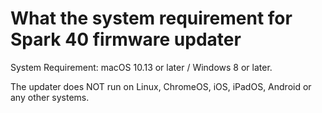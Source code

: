 # What the system requirement for Spark 40 firmware updater
System Requirement: macOS 10.13 or later / Windows 8 or later.

The updater does NOT run on Linux, ChromeOS, iOS, iPadOS, Android or any other systems.